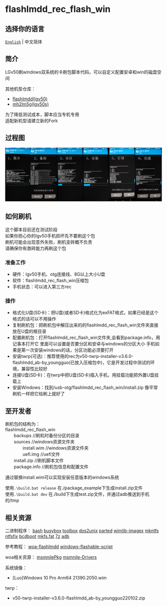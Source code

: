 # flashlmdd_rec_flash_win
## 选择你的语言
[`English`](./README.md) | 中文简体
## 简介
LGv50刷windows双系统的卡刷包脚本代码，可以自定义配置安卓和win的磁盘空间  

其他机型仓库：  
- [flashlmdd(lgv50)](https://github.com/heyManNice/flashlmdd_rec_flash_win)  
- [mh2lm5g(lgv50s)](https://github.com/heyManNice/mh2lm5g_rec_flash_win)  
  
为了降低测试成本，脚本应当专机专用  
适配新机型请建立新的Fork  

## 过程图
![过程图片](./pic/process.jpg)

## 如何刷机
这个脚本目前还在测试阶段  
如果你担心你的lgv50手机损坏先不要刷这个包  
刷机可能会出现意外失败，刷机变砖概不负责  
请确保你有救砖能力再刷这个包
### 准备工作
- 硬件：lgv50手机、otg连接线、8G以上大小U盘
- 软件：flashlmdd_rec_flash_win压缩包
- 手机状态：可以进入第三方rec
### 操作
- 格式化U盘(SD卡)：把U盘(或者SD卡)格式化为exFAT格式，如果已经是这个格式的话可以不用操作
- 复制刷机包：把刷机包中解压出来的的flashlmdd_rec_flash_win文件夹直接放在U盘的根目录
- 配置刷机包：打开flashlmdd_rec_flash_win文件夹,会看到package.info，用记事本打开它
	          里面可以设置是否要分区和安卓与windows的分区大小
	          手机如果是第一次安装windows的话，分区功能必须要打开
- 安装twrp(可选)：推荐使用的rec为v50-twrp-installer-v3.6.0-flashlmdd_ab-by_youngguo(已放入压缩包中)，它是开发过程中测试的环境，兼容性比较好
- 连接U盘(SD卡)：在twrp中把U盘(SD卡)插入手机，用挂载功能把外置U盘挂载上
- 安装Windows：找到/usb-otg/flashlmdd_rec_flash_win/install.zip
	 	像平常刷机一样把它给刷上就好了
## 至开发者
刷机包的结构为：  
flashlmdd_rec_flash_win  
&emsp;&emsp;backups //刷机时备份分区的目录  
&emsp;&emsp;sources //windows资源文件夹   
&emsp;&emsp;&emsp;&emsp;install.wim //windows资源文件夹  
&emsp;&emsp;&emsp;&emsp;uefi.img  //uefi文件  
&emsp;&emsp;install.zip  //刷机脚本文件  
&emsp;&emsp;package.info //刷机包信息和配置文件  

通过替换install.wim可以实现安装任意版本的windows系统

使用`.\build.bat release` 在./package_example下生成install.zip文件  
使用`.\build.bat dev` 在./build下生成test.zip文件，并通过adb推送到手机的/tmp  

## 相关资源
二进制程序：
[bash](https://www.gnu.org/software/bash/bash.html) 
[busybox](https://github.com/meefik/busybox)
[toolbox](/system/bin)
[dos2unix](https://github.com/TizenTeam/dos2unix)
[parted](https://github.com/bcl/parted)
[wimlib-imagex](https://wimlib.net/)
[mkntfs](https://www.tuxera.com/company/open-source/)
[ntfsfix](https://github.com/tuxera/ntfs-3g)
[bcdboot](https://github.com/BigfootACA/bcdboot)
[mkfs.fat](https://github.com/dosfstools/dosfstools)
[7z](https://www.7-zip.org/)
[adb](https://source.android.google.cn/docs/setup/build/adb?hl=zh-cn)

参考教程：
[woa-flashlmdd](https://github.com/n00b69/woa-flashlmdd/tree/main)
[windows-flashable-script](https://github.com/edk2-porting/windows-flashable-script)

woa相关资源：
[msmnilePkg](https://github.com/woa-msmnile/msmnilePkg)
[msmnile-Drivers](https://github.com/woa-msmnile/msmnile-Drivers)

系统镜像：
- [Luo]Windows 10 Pro Arm64 21390.2050.wim  

twrp：
- v50-twrp-installer-v3.6.0-flashlmdd_ab-by_youngguo220102.zip